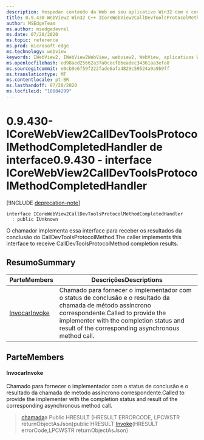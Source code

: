 ```yaml
---
description: Hospedar conteúdo da Web em seu aplicativo Win32 com o controle WebView2 do Microsoft Edge
title: 0.9.430-WebView2 Win32 C++ ICoreWebView2CallDevToolsProtocolMethodCompletedHandler
author: MSEdgeTeam
ms.author: msedgedevrel
ms.date: 07/20/2020
ms.topic: reference
ms.prod: microsoft-edge
ms.technology: webview
keywords: IWebView2, IWebView2WebView, webview2, WebView, aplicativos Win32, Win32, Edge, ICoreWebView2, ICoreWebView2Host, controle do navegador, HTML Edge
ms.openlocfilehash: ed98aed25662a37a0cecf86eadec34361aa3efa8
ms.sourcegitcommit: e0cb9e6f59f222fade6afa4829c59524a9a9b9ff
ms.translationtype: MT
ms.contentlocale: pt-BR
ms.lasthandoff: 07/20/2020
ms.locfileid: "10884299"
---
```

# <span data-ttu-id="2496e-104">0.9.430-ICoreWebView2CallDevToolsProtocolMethodCompletedHandler de interface</span><span class="sxs-lookup"><span data-stu-id="2496e-104">0.9.430 - interface ICoreWebView2CallDevToolsProtocolMethodCompletedHandler</span></span> 

[!INCLUDE [deprecation-note](../../includes/deprecation-note.md)]

```
interface ICoreWebView2CallDevToolsProtocolMethodCompletedHandler
  : public IUnknown
```

<span data-ttu-id="2496e-105">O chamador implementa essa interface para receber os resultados da conclusão do CallDevToolsProtocolMethod.</span><span class="sxs-lookup"><span data-stu-id="2496e-105">The caller implements this interface to receive CallDevToolsProtocolMethod completion results.</span></span>

## <span data-ttu-id="2496e-106">Resumo</span><span class="sxs-lookup"><span data-stu-id="2496e-106">Summary</span></span>

 <span data-ttu-id="2496e-107">Parte</span><span class="sxs-lookup"><span data-stu-id="2496e-107">Members</span></span>                        | <span data-ttu-id="2496e-108">Descrições</span><span class="sxs-lookup"><span data-stu-id="2496e-108">Descriptions</span></span>
--------------------------------|---------------------------------------------
[<span data-ttu-id="2496e-109">Invocar</span><span class="sxs-lookup"><span data-stu-id="2496e-109">Invoke</span></span>](#invoke) | <span data-ttu-id="2496e-110">Chamado para fornecer o implementador com o status de conclusão e o resultado da chamada de método assíncrono correspondente.</span><span class="sxs-lookup"><span data-stu-id="2496e-110">Called to provide the implementer with the completion status and result of the corresponding asynchronous method call.</span></span>

## <span data-ttu-id="2496e-111">Parte</span><span class="sxs-lookup"><span data-stu-id="2496e-111">Members</span></span>

#### <span data-ttu-id="2496e-112">Invocar</span><span class="sxs-lookup"><span data-stu-id="2496e-112">Invoke</span></span> 

<span data-ttu-id="2496e-113">Chamado para fornecer o implementador com o status de conclusão e o resultado da chamada de método assíncrono correspondente.</span><span class="sxs-lookup"><span data-stu-id="2496e-113">Called to provide the implementer with the completion status and result of the corresponding asynchronous method call.</span></span>

> <span data-ttu-id="2496e-114">[chamada](#invoke)a Public HRESULT (HRESULT ERRORCODE, LPCWSTR returnObjectAsJson)</span><span class="sxs-lookup"><span data-stu-id="2496e-114">public HRESULT [Invoke](#invoke)(HRESULT errorCode,LPCWSTR returnObjectAsJson)</span></span>

